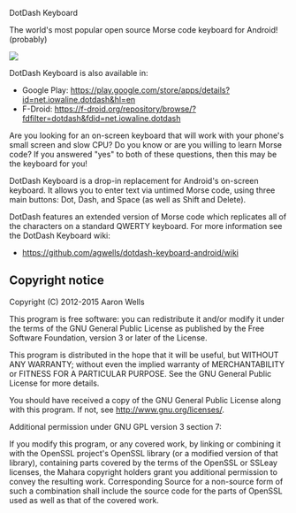 DotDash Keyboard

The world's most popular open source Morse code keyboard for Android! (probably)

![](https://raw.githubusercontent.com/agwells/dotdash-keyboard-android/master/res/drawable-hdpi/ic_launcher.png)

DotDash Keyboard is also available in:
- Google Play: https://play.google.com/store/apps/details?id=net.iowaline.dotdash&hl=en
- F-Droid: https://f-droid.org/repository/browse/?fdfilter=dotdash&fdid=net.iowaline.dotdash

Are you looking for an on-screen keyboard that will work with your phone's small screen and slow CPU?
Do you know or are you willing to learn Morse code? If you answered "yes" to both of these questions,
then this may be the keyboard for you!

DotDash Keyboard is a drop-in replacement for Android's on-screen keyboard. It allows you to enter text
via untimed Morse code, using three main buttons: Dot, Dash, and Space (as well as Shift and Delete).

DotDash features an extended version of Morse code which replicates all of the characters on a standard
QWERTY keyboard. For more information see the DotDash Keyboard wiki: 
- https://github.com/agwells/dotdash-keyboard-android/wiki

Copyright notice
----------------

Copyright (C) 2012-2015 Aaron Wells

This program is free software: you can redistribute it and/or modify
it under the terms of the GNU General Public License as published by
the Free Software Foundation, version 3 or later of the License.

This program is distributed in the hope that it will be useful,
but WITHOUT ANY WARRANTY; without even the implied warranty of
MERCHANTABILITY or FITNESS FOR A PARTICULAR PURPOSE.  See the
GNU General Public License for more details.

You should have received a copy of the GNU General Public License
along with this program.  If not, see <http://www.gnu.org/licenses/>.

Additional permission under GNU GPL version 3 section 7:

If you modify this program, or any covered work, by linking or
combining it with the OpenSSL project's OpenSSL library (or a
modified version of that library), containing parts covered by the
terms of the OpenSSL or SSLeay licenses, the Mahara copyright holders
grant you additional permission to convey the resulting work.
Corresponding Source for a non-source form of such a combination
shall include the source code for the parts of OpenSSL used as well
as that of the covered work.
